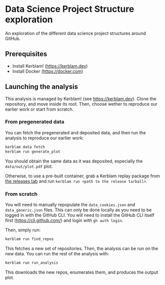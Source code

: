# Data Science Project Structure exploration
An exploration of the different data science project structures around GitHub.

## Prerequisites
- Install Kerblam! (https://kerblam.dev)
- Install Docker (https://docker.com)

## Launching the analysis
This analysis is managed by Kerblam! (see https://kerblam.dev).
Clone the repository, and move inside its root.
Then, choose wether to reproduce our earlier work or start from scratch.

### From pregenerated data
You can fetch the pregenerated and deposited data, and then run the analysis to reproduce our earlier work:
```bash
kerblam data fetch
kerblam run generate_plot
```
You should obtain the same data as it was deposited, especially the `data/out/plot.pdf` plot.

Otherwise, to use a pre-built container, grab a Kerblam replay package from
[the releases tab](https://github.com/MrHedmad/ds_project_structure/releases)
and run `kerblam run <path to the release tarball>`.

### From scratch
You will need to manually repopulate the `data_cookies.json` and `data_generic.json` files.
This can only be done locally as you need to be logged in with the GitHub CLI.
You will need to install the GitHub CLI itself first (https://cli.github.com/) and login with `gh auth login`.

Then, simply run:
```bash
kerblam run find_repos
```
This fetches a new set of repositories. Then, the analysis can be run on the new data.
You can run the rest of the analysis with:
```bash
kerblam run run_analysis
```

This downloads the new repos, enumerates them, and produces the output plot.
